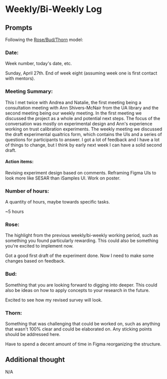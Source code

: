 # Weekly/Bi-Weekly Log

## Prompts
Following the [Rose/Bud/Thorn](https://www.panoramaed.com/blog/rose-bud-thorn-activity-and-worksheet#:~:text=%22Rose%2C%20Bud%2C%20Thorn%22%20is%20a%20mindful%20design%2D,day%2C%20week%2C%20or%20month.) model:

### Date: 
Week number, today's date, etc. 

Sunday, April 27th. End of week eight (assuming week one is first contact with mentors).

### Meeting Summary:

This I met twice with Andrea and Natalie, the first meeting being a consultation meeting with Ann Shivers-McNair from the UA library and the second meeting being our weekly meeting. In the first meeting we discussed the project as a whole and potential next steps. The focus of the conversation was mostly on experimental design and Ann's experience working on trust calibration experiments. The weekly meeting we discussed the draft experimental qualtrics form, which contains the UIs and a series of questions for participants to answer. I got a lot of feedback and I have a lot of things to change, but I think by early next week I can have a solid second draft.

#### Action items:

Revising experiment design based on comments. Reframing Figma UIs to look more like SESAR than iSamples UI.
Work on poster.

### Number of hours: 
A quantity of hours, maybe towards specific tasks. 

~5 hours

### Rose:
The highlight from the previous weekly/bi-weekly working period, such as something you found particularly rewarding. This could also be something you're excited to implement now.

Got a good first draft of the experiment done. Now I need to make some changes based on feedback.

### Bud: 
Something that you are looking forward to digging into deeper. This could also be ideas on how to apply concepts to your research in the future. 

Excited to see how my revised survey will look.

### Thorn: 
Something that was challenging that could be worked on, such as anything that wasn't 100% clear and could be elaborated on. Any sticking points should be addressed here. 

Have to spend a decent amount of time in Figma reorganizing the structure.


## Additional thought
N/A
